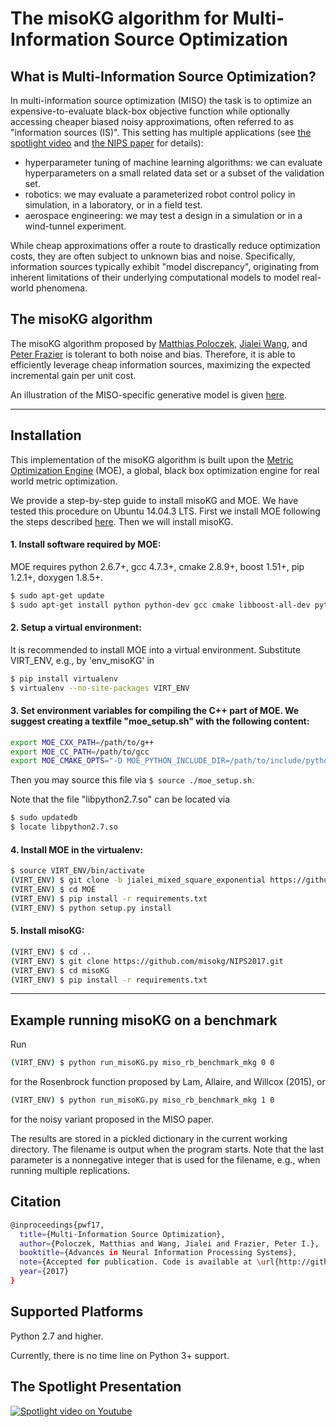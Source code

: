 # The misoKG algorithm for Multi-Information Source Optimization

## What is Multi-Information Source Optimization?
In multi-information source optimization (MISO) the task is to optimize an expensive-to-evaluate black-box objective function while optionally accessing cheaper biased noisy approximations, often referred to as "information sources (IS)".
This setting has multiple applications (see [the spotlight video][7] and [the NIPS paper][3] for details):
* hyperparameter tuning of machine learning algorithms: we can evaluate hyperparameters on a small related data set
or a subset of the validation set.
* robotics: we may evaluate a parameterized robot control policy in simulation, in a laboratory, or in a field test.
* aerospace engineering: we may test a design in a simulation or in a wind-tunnel experiment.

While cheap approximations offer a route to drastically reduce optimization costs, they are often subject to unknown bias and noise. Specifically, information sources typically exhibit "model discrepancy", originating from inherent limitations of their underlying computational models to model real-world phenomena.



## The misoKG algorithm
The misoKG algorithm proposed by [Matthias Poloczek][4], [Jialei Wang][6], and [Peter Frazier][5] is tolerant to both noise and bias. Therefore, it is able to efficiently leverage cheap information sources, maximizing the expected incremental gain per unit cost.

An illustration of the MISO-specific generative model is given [here][8].


---


## Installation
This implementation of the misoKG algorithm is built upon the [Metric Optimization Engine][1] (MOE), a global, black box optimization engine for real world metric optimization.

We provide a step-by-step guide to install misoKG and MOE. We have tested this procedure on Ubuntu 14.04.3 LTS.
First we install MOE following the steps described [here][2].
Then we will install misoKG.


#### 1. Install software required by MOE: 
MOE requires python 2.6.7+, gcc 4.7.3+, cmake 2.8.9+, boost 1.51+, pip 1.2.1+, doxygen 1.8.5+.

```bash
$ sudo apt-get update
$ sudo apt-get install python python-dev gcc cmake libboost-all-dev python-pip doxygen libblas-dev liblapack-dev gfortran git python-numpy python-scipy
```


#### 2. Setup a virtual environment:
It is recommended to install MOE into a virtual environment. Substitute VIRT_ENV, e.g., by 'env_misoKG' in

```bash
$ pip install virtualenv
$ virtualenv --no-site-packages VIRT_ENV
```


#### 3. Set environment variables for compiling the C++ part of MOE. We suggest creating a textfile "moe_setup.sh" with the following content:
```bash
export MOE_CXX_PATH=/path/to/g++
export MOE_CC_PATH=/path/to/gcc
export MOE_CMAKE_OPTS="-D MOE_PYTHON_INCLUDE_DIR=/path/to/include/python2.7 -D MOE_PYTHON_LIBRARY=/path/to/libpython2.7.so"
```
Then you may source this file via `$ source ./moe_setup.sh`.

Note that the file "libpython2.7.so" can be located via
```bash
$ sudo updatedb
$ locate libpython2.7.so
```


#### 4. Install MOE in the virtualenv:
```bash
$ source VIRT_ENV/bin/activate
(VIRT_ENV) $ git clone -b jialei_mixed_square_exponential https://github.com/Yelp/MOE.git
(VIRT_ENV) $ cd MOE
(VIRT_ENV) $ pip install -r requirements.txt
(VIRT_ENV) $ python setup.py install
```


#### 5. Install misoKG:
```bash
(VIRT_ENV) $ cd ..
(VIRT_ENV) $ git clone https://github.com/misokg/NIPS2017.git
(VIRT_ENV) $ cd misoKG
(VIRT_ENV) $ pip install -r requirements.txt
```

---


## Example running misoKG on a benchmark
Run
```bash
(VIRT_ENV) $ python run_misoKG.py miso_rb_benchmark_mkg 0 0
```
for the Rosenbrock function proposed by Lam, Allaire, and Willcox (2015), or 
```bash
(VIRT_ENV) $ python run_misoKG.py miso_rb_benchmark_mkg 1 0
```
for the noisy variant proposed in the MISO paper.

The results are stored in a pickled dictionary in the current working directory. The filename is output when the program starts.
Note that the last parameter is a nonnegative integer that is used for the filename, e.g., when running multiple replications.



## Citation
```bash
@inproceedings{pwf17,
  title={Multi-Information Source Optimization},
  author={Poloczek, Matthias and Wang, Jialei and Frazier, Peter I.},
  booktitle={Advances in Neural Information Processing Systems},
  note={Accepted for publication. Code is available at \url{http://github.com/misokg}},
  year={2017}
}
```


## Supported Platforms
Python 2.7 and higher. 

Currently, there is no time line on Python 3+ support.


## The Spotlight Presentation
[![Spotlight video on Youtube](http://img.youtube.com/vi/edgbDQJKzTo/0.jpg)](http://youtu.be/edgbDQJKzTo)

[1]: https://github.com/Yelp/MOE
[2]: http://yelp.github.io/MOE/install.html#install-from-source
[3]: https://papers.nips.cc/paper/7016-multi-information-source-optimization
[4]: http://www.sie.arizona.edu/poloczek
[5]: http://people.orie.cornell.edu/pfrazier/
[6]: http://www.linkedin.com/in/jialeiwang/
[7]: http://youtu.be/edgbDQJKzTo
[8]: https://github.com/misokg/NIPS2017/blob/master/illustration_model.md
